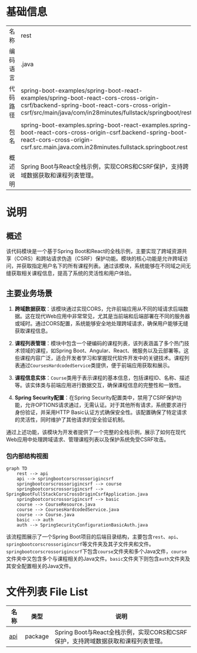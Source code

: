 # 基础信息

|      |      |
|------|------|
| 名称 | rest |
| 编码语言 | .java |
| 代码路径 | spring-boot-examples/spring-boot-react-examples/spring-boot-react-cors-cross-origin-csrf/backend-spring-boot-react-cors-cross-origin-csrf/src/main/java/com/in28minutes/fullstack/springboot/rest |
| 包名 | spring-boot-examples.spring-boot-react-examples.spring-boot-react-cors-cross-origin-csrf.backend-spring-boot-react-cors-cross-origin-csrf.src.main.java.com.in28minutes.fullstack.springboot.rest |
| 概述说明 | Spring Boot与React全栈示例，实现CORS和CSRF保护，支持跨域数据获取和课程列表管理。 |

# 说明

## 概述

该代码模块是一个基于Spring Boot和React的全栈示例，主要实现了跨域资源共享（CORS）和跨站请求伪造（CSRF）保护功能。模块的核心功能是允许跨域访问，并获取指定用户名下的所有课程列表。通过该模块，系统能够在不同域之间无缝获取相关课程信息，提高了系统的灵活性和用户体验。

## 主要业务场景

1. **跨域数据获取**：该模块通过实现CORS，允许前端应用从不同的域请求后端数据。这在现代Web应用中非常常见，尤其是当前端和后端部署在不同的服务器或域时。通过CORS配置，系统能够安全地处理跨域请求，确保用户能够无缝获取课程信息。

2. **课程列表管理**：模块中包含一个硬编码的课程列表，该列表涵盖了多个热门技术领域的课程，如Spring Boot、Angular、React、微服务以及云部署等。这些课程内容广泛，适合开发者学习和掌握现代软件开发中的关键技术。课程列表通过`CoursesHardcodedService`类提供，便于前端应用获取和展示。

3. **课程信息实体**：`Course`类用于表示课程的基本信息，包括课程ID、名称、描述等。该实体类与前端应用进行数据交互，确保课程信息的完整性和一致性。

4. **Spring Security配置**：在Spring Security配置类中，禁用了CSRF保护功能，允许OPTIONS请求通过，无需认证。对于其他所有请求，系统要求进行身份验证，并采用HTTP Basic认证方式确保安全性。该配置确保了特定请求的灵活性，同时维护了其他请求的安全验证机制。

通过上述功能，该模块为开发者提供了一个完整的全栈示例，展示了如何在现代Web应用中处理跨域请求、管理课程列表以及保护系统免受CSRF攻击。


### 包内部结构视图

```mermaid
graph TD
    rest --> api
    api --> springbootcorscrossorigincsrf
    springbootcorscrossorigincsrf --> course
    springbootcorscrossorigincsrf --> SpringBootFullStackCorsCrossOriginCsrfApplication.java
    springbootcorscrossorigincsrf --> basic
    course --> CourseResource.java
    course --> CoursesHardcodedService.java
    course --> Course.java
    basic --> auth
    auth --> SpringSecurityConfigurationBasicAuth.java
```

该流程图展示了一个Spring Boot项目的后端目录结构，主要包含`rest`、`api`、`springbootcorscrossorigincsrf`等文件夹及其子文件夹和文件。`springbootcorscrossorigincsrf`下包含`course`文件夹和多个Java文件，`course`文件夹中又包含多个与课程相关的Java文件。`basic`文件夹下则包含`auth`文件夹及其安全配置相关的Java文件。

# 文件列表 File List

| 名称   | 类型  | 说明 |
|-------|------|-------------|
| [api](api/_module.md) | package | Spring Boot与React全栈示例，实现CORS和CSRF保护，支持跨域数据获取和课程列表管理。 |


